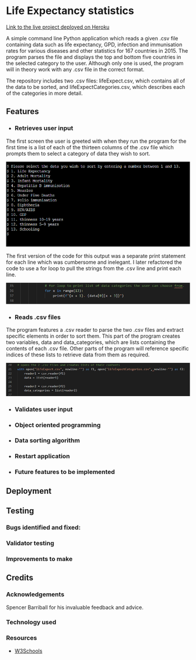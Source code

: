 # Life Expectancy statistics 

[Link to the live project deployed on Heroku](https://life-expectancy-ms3.herokuapp.com/)

A simple command line Python application which reads a given .csv file containing data such as life expectancy, GPD, infection and immunisation rates for various diseases and other statistics for 167 countries in 2015. The program parses the file and displays the top and bottom five countries in the selected category to the user. Although only one is used, the program will in theory work with any .csv file in the correct format.

The repository includes two .csv files: lifeExpect.csv, which contains all of the data to be sorted, and lifeExpectCategories.csv, which describes each of the categories in more detail.

## Features

- ### Retrieves user input

The first screen the user is greeted with when they run the program for the first time is a list of each of the thirteen columns of the .csv file which prompts them to select a category of data they wish to sort.

![Screenshot of the get_user_input function](assets/images/screencap1.PNG)

The first version of the code for this output was a separate print statement for each line which was cumbersome and inelegant. I later refactored the code to use a for loop to pull the strings from the .csv line and print each line.

![Screenshot of the for loop to print the list of options](assets/images/screencap2.PNG)

- ### Reads .csv files

The program features a .csv reader to parse the two .csv files and extract specific elements in order to sort them. This part of the program creates two variables, data and data_categories, which are lists containing the contents of each .csv file. Other parts of the program will reference specific indices of these lists to retrieve data from them as required.

![Screenshot of the .csv reader code](assets/images/screencap3a.PNG)

- ### Validates user input

- ### Object oriented programming

- ### Data sorting algorithm

- ### Restart application

- ### Future features to be implemented

## Deployment


## Testing


### Bugs identified and fixed:

### Validator testing

### Improvements to make

## Credits

### Acknowledgements

Spencer Barriball for his invaluable feedback and advice.

### Technology used


### Resources

- [W3Schools](https://www.w3schools.com/)